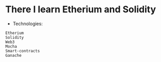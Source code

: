 # There I learn Etherium and Solidity

- Technologies:
```
Etherium
Solidity
Web3
Mocha
Smart-contracts
Ganache
```